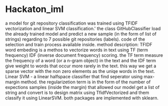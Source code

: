 # Hackaton_iml
a model for git repository classification was trained using TFIDF vectorization and linear SVM classification.'
the class GitHubClassifier load the already trained model and predict a new sample (in the form of list of strings) regarding to 7 possible git repositories (labels). code of the selection and train process available inside.
method description:
TFIDF word embeding is a methos to vectorize words in text using TF (term frequency) IDF (inverse document frequency) scoring. the TF term measure the frequency of a word (or a n-gram object) in the text and the IDF term give weight to words that occur more rarely in the text. this way we get a sparse vector with the non zero elements as the uniqe words in the text.
Linear SVM - a linear halfspace classifier that find seperator using max-margin method. the regularizetion term is in the form of the number of expections samples (inside the margin) that allowed
our model get a list of string and convert is to design matrix using TfidfVectorized and them classify it using LinearSVM. both packages are implemented with sklearn.
